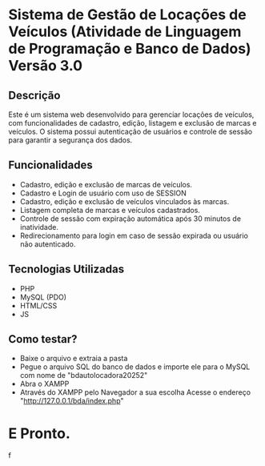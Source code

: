 # Sistema de Gestão de Locações de Veículos (Atividade de Linguagem de Programação e Banco de Dados) Versão 3.0

## Descrição

Este é um sistema web desenvolvido para gerenciar locações de veículos, com funcionalidades de cadastro, edição, listagem e exclusão de marcas e veículos. O sistema possui autenticação de usuários e controle de sessão para garantir a segurança dos dados.

## Funcionalidades

- Cadastro, edição e exclusão de marcas de veículos.
- Cadastro e Login de usuário com uso de SESSION
- Cadastro, edição e exclusão de veículos vinculados às marcas.
- Listagem completa de marcas e veículos cadastrados.
- Controle de sessão com expiração automática após 30 minutos de inatividade.
- Redirecionamento para login em caso de sessão expirada ou usuário não autenticado.

## Tecnologias Utilizadas

- PHP
- MySQL (PDO)
- HTML/CSS
- JS

## Como testar?

- Baixe o arquivo e extraia a pasta
- Pegue o arquivo SQL do banco de dados e importe ele para o MySQL com nome de "bdautolocadora20252"
- Abra o XAMPP
- Através do XAMPP pelo Navegador a sua escolha Acesse o endereço "http://127.0.0.1/bda/index.php"
  
# E Pronto.
f
